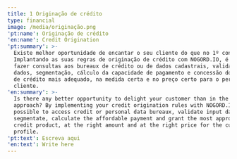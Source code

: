 ```yaml
---
title: 1 Originação de crédito
type: financial
image: /media/originação.png
'pt:name': Originação de crédito
'en:name': Credit Origination
'pt:summary': >-
  Existe melhor oportunidade de encantar o seu cliente do que no 1º contato?
  Implantando as suas regras de originação de crédito com NOGORD.IO, é possível
  fazer consultas aos bureaux de crédito ou de dados cadastrais, validações de
  dados, segmentação, cálculo da capacidade de pagamento e concessão do produto
  de crédito mais adequado, na medida certa e no preço certo para o perfil do
  cliente.
'en:summary': >-
  Is there any better opportunity to delight your customer than in the first
  approach? By implementing your credit origination rules with NOGORD.IO, it is
  possible to access credit or personal data bureaux, validate input data,
  segmentate, calculate the affordable payment and grant the most appropriate
  credit product, at the right amount and at the right price for the customer
  profile.
'pt:text': Escreva aqui
'en:text': Write here
---
```


